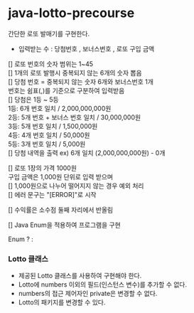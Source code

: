 # java-lotto-precourse
간단한 로또 발매기를 구현한다.

* 입력받는 수 : 당첨번호 , 보너스번호 , 로또 구입 금액

[] 로또 번호의 숫자 범위는 1~45  
[] 1개의 로또 발행시 중복되지 않는 6개의 숫자 뽑음  
[] 당첨 번호 = 중복되지 않는 숫자 6개와 보너스번호 1개  
번호는 쉼표(,)를 기준으로 구분하여 입력받음  
[] 당첨은 1등 ~ 5등  
1등: 6개 번호 일치 / 2,000,000,000원  
2등: 5개 번호 + 보너스 번호 일치 / 30,000,000원  
3등: 5개 번호 일치 / 1,500,000원  
4등: 4개 번호 일치 / 50,000원  
5등: 3개 번호 일치 / 5,000원  
[] 당첨 내역을 출력 ex) 6개 일치 (2,000,000,000원) - 0개

[] 로또 1장의 가격 1000원  
구입 금액은 1,000원 단위로 입력 받으며  
[] 1,000원으로 나누어 떨어지지 않는 경우 예외 처리  
[] 에러 문구는 "[ERROR]"로 시작

[] 수익률은 소수점 둘째 자리에서 반올림

[] Java Enum을 적용하여 프로그램을 구현

Enum ?
 : 


### Lotto 클래스
  * 제공된 Lotto 클래스를 사용하여 구현해야 한다.
  * Lotto에 numbers 이외의 필드(인스턴스 변수)를 추가할 수 없다.
  * numbers의 접근 제어자인 private은 변경할 수 없다.
  * Lotto의 패키지를 변경할 수 있다.